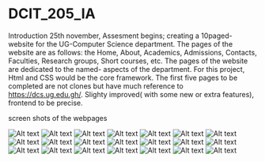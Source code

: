 # DCIT_205_IA
Introduction
25th november, Assesment begins; 
creating a 10paged-website for the UG-Computer Science department. The pages of the website are as follows: the Home, About, Academics, Admissions, Contacts, Faculties, Research groups, Short courses, etc.
The pages of the website are dedicated to the named- aspects of the department.
For this project, Html and CSS would be the core framework. 
The first five pages to be completed are not clones but have much reference to  https://dcs.ug.edu.gh/. Slighty improved( with some new or extra features), frontend to be precise.

screen shots of the webpages

![Alt text](<Screenshot (61).png>) ![Alt text](<Screenshot (69).png>) ![Alt text](<Screenshot (68).png>) ![Alt text](<Screenshot (67).png>) ![Alt text](<Screenshot (66).png>) ![Alt text](<Screenshot (65).png>) ![Alt text](<Screenshot (64).png>) ![Alt text](<Screenshot (63).png>) ![Alt text](<Screenshot (62).png>)
![Alt text](<Screenshot (48).png>) ![Alt text](<Screenshot (47).png>) ![Alt text](<Screenshot (46).png>) ![Alt text](<Screenshot (57).png>) ![Alt text](<Screenshot (56).png>) ![Alt text](<Screenshot (55).png>) ![Alt text](<Screenshot (54).png>) ![Alt text](<Screenshot (53).png>) ![Alt text](<Screenshot (52).png>) ![Alt text](<Screenshot (51).png>) ![Alt text](<Screenshot (50).png>) ![Alt text](<Screenshot (49).png>)